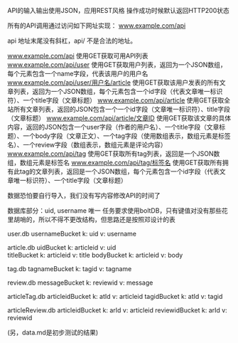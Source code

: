 API的输入输出使用JSON，应用REST风格
操作成功时候默认返回HTTP200状态

所有的API调用通过访问如下网址实现：
www.example.com/api

api 地址末尾没有斜杠，api/ 不是合法的地址。

www.example.com/api    使用GET获取可用API列表
www.example.com/api/user   使用GET获取用户列表，返回为一个JSON数组，每个元素包含一个name字段，代表该用户的用户名
www.example.com/api/user/用户名/article   使用GET获取该用户发表的所有文章列表，返回为一个JSON数组，每个元素包含一个id字段（代表文章唯一标识符）、一个title字段（文章标题）
www.example.com/api/article   使用GET获取全站所有文章列表，返回的JSON包含一个一个id字段（文章唯一标识符）、title字段（文章标题）
www.example.com/api/article/文章ID   使用GET获取该文章的具体内容，返回的JSON包含一个user字段（作者的用户名）、一个title字段（文章标题）、一个body字段（文章正文）、一个tag字段（使用数组表示，数组元素是标签名）、一个review字段（数组表示，数组元素是评论内容）
www.example.com/api/tag   使用GET获取所有tag列表，返回是一个JSON数组，数组元素是标签名
www.example.com/api/tag/标签名   使用GET获取所有拥有此tag的文章列表，返回是一个JSON数组，每个元素包含一个id字段（代表文章唯一标识符）、一个title字段（文章标题）

数据恐怕要自行导入，我们没有写内容修改API的时间了

数据库部分：uid, username 唯一
任务要求使用boltDB，只有键值对没有那些花里胡哨的，所以不得不更改结构，但思路还是按照邓设计的表

user.db 
	usernameBucket
		k: uid v: username

article.db
	uidBucket
		k: articleid v: uid   
	titleBucket
		k: articleid v: title
	bodyBucket
		k: articleid v: body

tag.db
	tagnameBucket
		k: tagid v: tagname

review.db
	messageBucket
		k: reviewid v: message

articleTag.db
	articleidBucket
		k: atId v: articleid
	tagidBucket
		k: atId v: tagid

articleReview.db
	articleidBucket
		k: arId v: articleid
	reviewidBucket
		k: arId v: reviewid

(另，data.md是初步测试的结果)